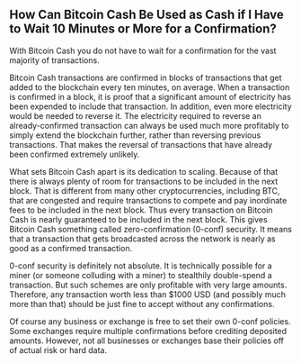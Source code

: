 ## How Can Bitcoin Cash Be Used as Cash if I Have to Wait 10 Minutes or More for a Confirmation?

With Bitcoin Cash you do not have to wait for a confirmation for the vast majority of transactions. 

Bitcoin Cash transactions are confirmed in blocks of transactions that get added to the blockchain every ten minutes, on average. When a transaction is confirmed in a block, it is proof that a significant amount of electricity has been expended to include that transaction. In addition, even more electricity would be needed to reverse it. The electricity required to reverse an already-confirmed transaction can always be used much more profitably to simply extend the blockchain further, rather than reversing previous transactions. That makes the reversal of transactions that have already been confirmed extremely unlikely. 

What sets Bitcoin Cash apart is its dedication to scaling. Because of that there is always plenty of room for transactions to be included in the next block. That is different from many other cryptocurrencies, including BTC, that are congested and require transactions to compete and pay inordinate fees to be included in the next block. Thus every transaction on Bitcoin Cash is nearly guaranteed to be included in the next block. This gives Bitcoin Cash something called zero-confirmation (0-conf) security. It means that a transaction that gets broadcasted across the network is nearly as good as a confirmed transaction. 

0-conf security is definitely not absolute. It is technically possible for a miner (or someone colluding with a miner) to stealthily double-spend a transaction. But such schemes are only profitable with very large amounts. Therefore, any transaction worth less than $1000 USD (and possibly much more than that) should be just fine to accept without any confirmations. 

Of course any business or exchange is free to set their own 0-conf policies. Some exchanges require multiple confirmations before crediting deposited amounts. However, not all businesses or exchanges base their policies off of actual risk or hard data.

